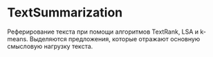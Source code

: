 # TextSummarization
Реферирование текста при помощи алгоритмов TextRank, LSA и k-means. 
Выделяются предложения, которые отражают основную смысловую нагрузку текста.
